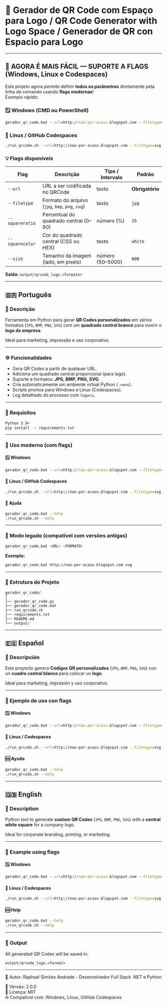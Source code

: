 
# 🧩 Gerador de QR Code com Espaço para Logo / QR Code Generator with Logo Space / Generador de QR con Espacio para Logo

---

## 🚀 **AGORA É MAIS FÁCIL — SUPORTE A FLAGS (Windows, Linux e Codespaces)**

Este projeto agora permite definir **todos os parâmetros** diretamente pela linha de comando usando **flags modernas**!  
Exemplo rápido:

### 🪟 Windows (CMD ou PowerShell)
```bat
gerador_qr_code.bat --url=http://nao-por-acaso.blogspot.com --filetype=jpg --squareratio=30 --squarecolor=white --size=600
```

### 🐧 Linux / GitHub Codespaces
```bash
./run_qrcode.sh --url=http://nao-por-acaso.blogspot.com --filetype=svg --squareratio=25 --squarecolor=#FFFFFF --size=800
```

### 💡 Flags disponíveis
| Flag | Descrição | Tipo / Intervalo | Padrão |
|------|------------|------------------|---------|
| `--url` | URL a ser codificada no QRCode | texto | **Obrigatório** |
| `--filetype` | Formato do arquivo (`jpg`, `bmp`, `png`, `svg`) | texto | `jpg` |
| `--squareratio` | Percentual do quadrado central (0–90) | número (%) | `25` |
| `--squarecolor` | Cor do quadrado central (CSS ou HEX) | texto | `white` |
| `--size` | Tamanho da imagem (lado, em pixels) | número (50–5000) | `600` |

**Saída:** `output/qrcode_logo.<formato>`

---

## 🇧🇷 Português

### 📘 Descrição
Ferramenta em Python para gerar **QR Codes personalizados** em vários formatos (`JPG`, `BMP`, `PNG`, `SVG`) com um **quadrado central branco** para inserir o **logo da empresa**.

Ideal para marketing, impressão e uso corporativo.

---

### ⚙️ Funcionalidades
- Gera QR Codes a partir de qualquer URL.
- Adiciona um quadrado central proporcional (para logo).
- Suporte a formatos: **JPG, BMP, PNG, SVG**.
- Cria automaticamente um ambiente virtual Python (`.venv`).
- Scripts prontos para Windows e Linux (Codespaces).
- Log detalhado do processo com `loguru`.

---

### 🧰 Requisitos

```bash
Python 3.9+
pip install -r requirements.txt
```

---

### 🚀 Uso moderno (com flags)

#### 🪟 Windows
```bat
gerador_qr_code.bat --url=http://nao-por-acaso.blogspot.com --filetype=jpg --squareratio=30 --squarecolor=white --size=600
```

#### 🐧 Linux / GitHub Codespaces
```bash
./run_qrcode.sh --url=http://nao-por-acaso.blogspot.com --filetype=svg --squareratio=25 --squarecolor=#FFFFFF --size=800
```

#### 📘 Ajuda
```bash
gerador_qr_code.bat --help
./run_qrcode.sh --help
```

---

### 💾 Modo legado (compatível com versões antigas)

```bash
gerador_qr_code.bat <URL> <FORMATO>
```
**Exemplo:**
```bash
gerador_qr_code.bat http://nao-por-acaso.blogspot.com svg
```

---

### 📁 Estrutura do Projeto

```
gerador_qr_code/
│
├── gerador_qr_code.py
├── gerador_qr_code.bat
├── run_qrcode.sh
├── requirements.txt
├── README.md
└── output/
```

---

## 🇪🇸 Español

### 📘 Descripción
Este proyecto genera **Códigos QR personalizados** (`JPG`, `BMP`, `PNG`, `SVG`) con un **cuadro central blanco** para colocar un **logo**.

Ideal para marketing, impresión y uso corporativo.

---

### 🚀 Ejemplo de uso con flags

#### 🪟 Windows
```bat
gerador_qr_code.bat --url=http://nao-por-acaso.blogspot.com --filetype=jpg --squareratio=30 --squarecolor=white --size=600
```

#### 🐧 Linux / Codespaces
```bash
./run_qrcode.sh --url=http://nao-por-acaso.blogspot.com --filetype=svg --squareratio=25 --squarecolor=#FFFFFF --size=800
```

#### 🆘 Ayuda
```bash
gerador_qr_code.bat --help
./run_qrcode.sh --help
```

---

## 🇬🇧 English

### 📘 Description
Python tool to generate **custom QR Codes** (`JPG`, `BMP`, `PNG`, `SVG`) with a **central white square** for a company logo.

Ideal for corporate branding, printing, or marketing.

---

### 🚀 Example using flags

#### 🪟 Windows
```bat
gerador_qr_code.bat --url=http://nao-por-acaso.blogspot.com --filetype=jpg --squareratio=30 --squarecolor=white --size=600
```

#### 🐧 Linux / Codespaces
```bash
./run_qrcode.sh --url=http://nao-por-acaso.blogspot.com --filetype=svg --squareratio=25 --squarecolor=#FFFFFF --size=800
```

#### 🆘 Help
```bash
gerador_qr_code.bat --help
./run_qrcode.sh --help
```

---

### 🧩 Output
All generated QR Codes will be saved in:
```
output/qrcode_logo.<format>
```

---

📄 Autor: Raphael Simões Andrade - Desenvolvedor Full Stack .NET e Python 

📅 Versão: 2.0.0  
🔗 Licença: MIT  
🌐 Compatível com: Windows, Linux, GitHub Codespaces
